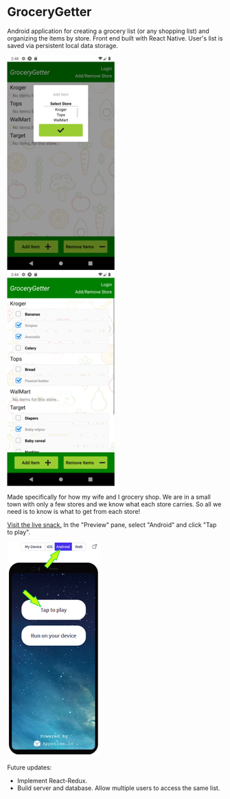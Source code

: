 # GroceryGetter

Android application for creating a grocery list (or any shopping list) and organizing the items by store. Front end built with React Native. User's list is saved via persistent local data storage.



<a href="https://snack.expo.dev/@stevehoneck/github.com-stevehoneck-grocerygetter" title="Visit the live snack." target="_blank"><img src="./assets/screenshot1.png" alt="Screenshot 1" height=500/></a>&nbsp;&nbsp;&nbsp;&nbsp;&nbsp;&nbsp;<a href="https://snack.expo.dev/@stevehoneck/github.com-stevehoneck-grocerygetter" title="Visit the live snack." target="_blank"><img src="./assets/screenshot2.png" alt="Screenshot 2" height=500/></a>

Made specifically for how my wife and I grocery shop. We are in a small town with only a few stores and we know what each store carries. So all we need is to know is what to get from each store!


[Visit the live snack.](https://snack.expo.dev/@stevehoneck/github.com-stevehoneck-grocerygetter)
In the "Preview" pane, select "Android" and click "Tap to play".

<a href="https://snack.expo.dev/@stevehoneck/github.com-stevehoneck-grocerygetter" title="Visit the live snack." target="_blank"><img src="./assets/snack.png" alt="Snack screenshot" height=500/></a>

Future updates:
- Implement React-Redux.
- Build server and database. Allow multiple users to access the same list.

